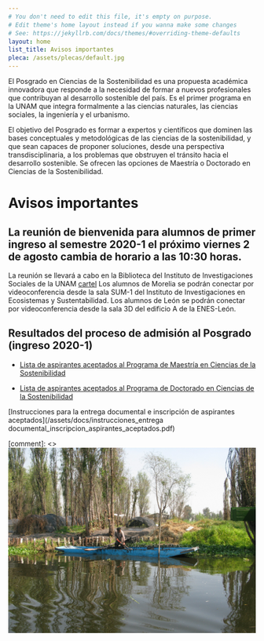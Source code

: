 ```yaml
---
# You don't need to edit this file, it's empty on purpose.
# Edit theme's home layout instead if you wanna make some changes
# See: https://jekyllrb.com/docs/themes/#overriding-theme-defaults
layout: home
list_title: Avisos importantes
pleca: /assets/plecas/default.jpg
---
```


El Posgrado en Ciencias de la Sostenibilidad es una propuesta
académica innovadora que responde a la necesidad de formar a nuevos
profesionales que contribuyan al desarrollo sostenible del país. Es el
primer programa en la UNAM que integra formalmente a las ciencias
naturales, las ciencias sociales, la ingeniería y el urbanismo.
 

El objetivo del Posgrado es formar a expertos y científicos que
dominen las bases conceptuales y metodológicas de las ciencias de la
sostenibilidad, y que sean capaces de proponer soluciones, desde una
perspectiva transdisciplinaria, a los problemas que obstruyen el
tránsito hacia el desarrollo sostenible. Se ofrecen las opciones de
Maestría o Doctorado en Ciencias de la Sostenibilidad.


# Avisos importantes

## La reunión de bienvenida para alumnos de primer ingreso al semestre 2020-1 el próximo viernes 2 de agosto cambia de horario a las 10:30 horas. 

La reunión se llevará a cabo en la Biblioteca del Instituto de Investigaciones Sociales de la UNAM [cartel](/assets/docs/cartel_reunion_bienvenida_2020_1) 
Los alumnos de Morelia se podrán conectar por videoconferencia desde la sala SUM-1 del Instituto de Investigaciones en Ecosistemas y Sustentabilidad.
Los alumnos de León se podrán conectar por videoconferencia desde la sala 3D del edificio A de la ENES-León.

## Resultados del proceso de admisión al Posgrado (ingreso 2020-1)

 - [Lista de aspirantes aceptados al Programa de Maestría en Ciencias de la Sostenibilidad](/assets/docs/lista_aspirantes_aceptados_maestria_2020_1.pdf)

 - [Lista de aspirantes aceptados al Programa de Doctorado en Ciencias de la Sostenibilidad](/assets/docs/lista_aspirantes_aceptados_doctorado_2020_1.pdf)

[Instrucciones para la entrega documental e inscripción de aspirantes aceptados](/assets/docs/instrucciones_entrega documental_inscripcion_aspirantes_aceptados.pdf)

[comment]: <> ![sistema de siembra en Xochimilco](/assets/xochi_sistema_sembrado.jpg)
